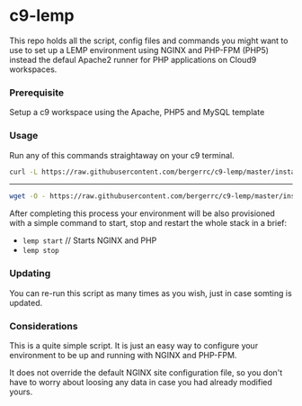 # c9-lemp

This repo holds all the script, config files and commands you might want to
use to set up a LEMP environment using NGINX and PHP-FPM (PHP5) instead the defaul
Apache2 runner for PHP applications on Cloud9 workspaces.

### Prerequisite

Setup a c9 workspace using the Apache, PHP5 and MySQL template

### Usage

Run any of this commands straightaway on your c9 terminal.

``` bash
curl -L https://raw.githubusercontent.com/bergerrc/c9-lemp/master/install.sh | bash
```
----
``` bash
wget -O - https://raw.githubusercontent.com/bergerrc/c9-lemp/master/install.sh | bash
```

After completing this process your environment will be also provisioned with a
simple command to start, stop and restart the whole stack in a brief:

* `lemp start` // Starts NGINX and PHP
* `lemp stop`

### Updating

You can re-run this script as many times as you wish, just in case somting is updated.


### Considerations

This is a quite simple script. It is just an easy way to configure your environment
to be up and running with NGINX and PHP-FPM.

It does not override the default NGINX site configuration file, so you don't have to
worry about loosing any data in case you had already modified yours.
